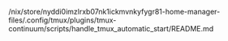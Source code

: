 /nix/store/nyddi0imzlrxb07nk1ickmvnkyfygr81-home-manager-files/.config/tmux/plugins/tmux-continuum/scripts/handle_tmux_automatic_start/README.md
